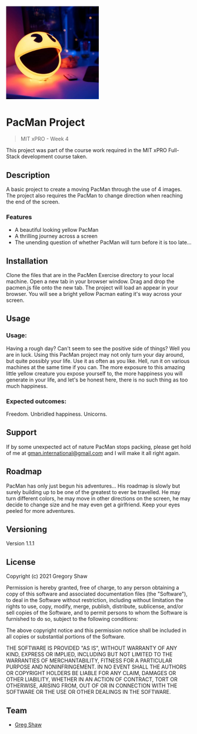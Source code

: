 <h1><img src="images/PM.jpg" alt="PacMan Project" width="50%"></h1>

# PacMan Project
> MIT xPRO - Week 4

This project was part of the course work required in the MIT xPRO Full-Stack development course taken.

## Description

A basic project to create a moving PacMan through the use of 4 images. The project also requires the PacMan to change direction when reaching the end of the screen.

### Features

* A beautiful looking yellow PacMan
* A thrilling journey across a screen
* The unending question of whether PacMan will turn before it is too late...

## Installation

Clone the files that are in the PacMen Exercise directory to your local machine.
Open a new tab in your browser window.
Drag and drop the pacmen.js file onto the new tab.
The project will load an appear in your browser.
You will see a bright yellow Pacman eating it's way across your screen.

## Usage

### Usage:
Having a rough day? Can't seem to see the positive side of things? Well you are in luck. Using this PacMan project may not only turn your day around, but quite possibly your life. Use it as often as you like. Hell, run it on various machines at the same time if you can. The more exposure to this amazing little yellow creature you expose yourself to, the more happiness you will generate in your life, and let's be honest here, there is no such thing as too much happiness.

### Expected outcomes:
Freedom. 
Unbridled happiness.
Unicorns.

## Support

If by some unexpected act of nature PacMan stops packing, please get hold of me at gman.international@gmail.com and I will make it all right again.

## Roadmap

PacMan has only just begun his adventures... His roadmap is slowly but surely building up to be one of the greatest to ever be travelled. He may turn different colors, he may move in other directions on the screen, he may decide to change size and he may even get a girlfriend. Keep your eyes peeled for more adventures.

## Versioning

Version 1.1.1

## License

Copyright (c) 2021 Gregory Shaw

Permission is hereby granted, free of charge, to any person obtaining a copy
of this software and associated documentation files (the "Software"), to deal
in the Software without restriction, including without limitation the rights
to use, copy, modify, merge, publish, distribute, sublicense, and/or sell
copies of the Software, and to permit persons to whom the Software is
furnished to do so, subject to the following conditions:

The above copyright notice and this permission notice shall be included in all
copies or substantial portions of the Software.

THE SOFTWARE IS PROVIDED "AS IS", WITHOUT WARRANTY OF ANY KIND, EXPRESS OR
IMPLIED, INCLUDING BUT NOT LIMITED TO THE WARRANTIES OF MERCHANTABILITY,
FITNESS FOR A PARTICULAR PURPOSE AND NONINFRINGEMENT. IN NO EVENT SHALL THE
AUTHORS OR COPYRIGHT HOLDERS BE LIABLE FOR ANY CLAIM, DAMAGES OR OTHER
LIABILITY, WHETHER IN AN ACTION OF CONTRACT, TORT OR OTHERWISE, ARISING FROM,
OUT OF OR IN CONNECTION WITH THE SOFTWARE OR THE USE OR OTHER DEALINGS IN THE
SOFTWARE.

## Team
* [Greg Shaw](https://github.com/greg4shaw)
